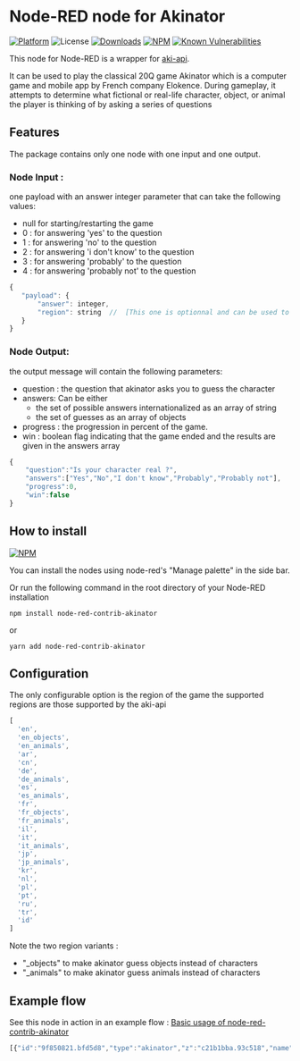 # Node-RED node for Akinator
[![Platform](https://img.shields.io/badge/platform-Node--RED-red)](https://nodered.org)
![License](https://img.shields.io/github/license/snoopfab/node-red-contrib-akinator.svg)
[![Downloads](https://img.shields.io/npm/dm/node-red-contrib-akinator.svg)](https://www.npmjs.com/package/node-red-contrib-akinator)
[![NPM](https://img.shields.io/npm/v/node-red-contrib-akinator?logo=npm)](https://www.npmjs.org/package/node-red-contrib-akinator)
[![Known Vulnerabilities](https://snyk.io/test/npm/node-red-contrib-akinator/badge.svg)](https://snyk.io/test/npm/node-red-contrib-akinator)

This node for Node-RED is a wrapper for [aki-api](https://github.com/jgoralcz/aki-api).

It can be used to play the classical 20Q game Akinator which is a computer game and mobile app by French company Elokence.
During gameplay, it attempts to determine what fictional or real-life character, object, or animal the player is thinking of by asking a series of questions

## Features

The package contains only one node with one input and one output.

### Node Input :
one payload with an answer integer parameter that can take the following values:
- null for starting/restarting the game
- 0 : for answering 'yes' to the question
- 1 : for answering 'no' to the question
- 2 : for answering 'i don't know' to the question
- 3 : for answering 'probably' to the question
- 4 : for answering 'probably not' to the question

```javascript
{
   "payload": {
       "answer": integer,
       "region": string  //  [This one is optionnal and can be used to override the region selected in the node settings]
   }
}
```
### Node Output:
the output message will contain the following parameters:
- question : the question that akinator asks you to guess the character
- answers: Can be either
    - the set of possible answers internationalized as an array of string
    - the set of guesses as an array of objects
- progress : the progression in percent of the game.
- win : boolean flag indicating that the game ended and the results are given in the answers array
```javascript
{
    "question":"Is your character real ?",
    "answers":["Yes","No","I don't know","Probably","Probably not"],
    "progress":0,
    "win":false
}
```

## How to install

[![NPM](https://nodei.co/npm/node-red-contrib-akinator.png?downloads=true)](https://nodei.co/npm/node-red-contrib-akinator/)

You can install the nodes using node-red's "Manage palette" in the side bar.

Or run the following command in the root directory of your Node-RED installation
```
npm install node-red-contrib-akinator
```
or
```
yarn add node-red-contrib-akinator
```

## Configuration
The only configurable option is the region of the game
the supported regions are those supported by the aki-api

```javascript
[
  'en',
  'en_objects',
  'en_animals',
  'ar',
  'cn',
  'de',
  'de_animals',
  'es',
  'es_animals',
  'fr',
  'fr_objects',
  'fr_animals',
  'il',
  'it',
  'it_animals',
  'jp',
  'jp_animals',
  'kr',
  'nl',
  'pl',
  'pt',
  'ru',
  'tr',
  'id'
]
```
Note the two region variants :
- "_objects" to make akinator guess objects instead of characters
- "_animals" to make akinator guess animals instead of characters

## Example flow

See this node in action in an example flow : [Basic usage of node-red-contrib-akinator](https://flows.nodered.org/flow/96ced658e7b1ab2cb3f5dd7a143cf127)

```javascript
[{"id":"9f850821.bfd5d8","type":"akinator","z":"c21b1bba.93c518","name":"","region":"en_objects","x":400,"y":300,"wires":[["45750051.4fba4"]]},{"id":"e200bae4.bb9bb8","type":"inject","z":"c21b1bba.93c518","name":"YES","props":[{"p":"payload"},{"p":"topic","vt":"str"}],"repeat":"","crontab":"","once":false,"onceDelay":0.1,"topic":"","payload":"{\"answer\":0}","payloadType":"json","x":150,"y":240,"wires":[["9f850821.bfd5d8"]]},{"id":"998a77c8.866d68","type":"inject","z":"c21b1bba.93c518","name":"NO","props":[{"p":"payload"},{"p":"topic","vt":"str"}],"repeat":"","crontab":"","once":false,"onceDelay":0.1,"topic":"","payload":"{\"answer\":1}","payloadType":"json","x":150,"y":280,"wires":[["9f850821.bfd5d8"]]},{"id":"76e7381b.64aa68","type":"inject","z":"c21b1bba.93c518","name":"DON'T KNOW","props":[{"p":"payload"},{"p":"topic","vt":"str"}],"repeat":"","crontab":"","once":false,"onceDelay":0.1,"topic":"","payload":"{\"answer\":2}","payloadType":"json","x":170,"y":320,"wires":[["9f850821.bfd5d8"]]},{"id":"ff6ef220.0825c","type":"inject","z":"c21b1bba.93c518","name":"PROBABLY","props":[{"p":"payload"},{"p":"topic","vt":"str"}],"repeat":"","crontab":"","once":false,"onceDelay":0.1,"topic":"","payload":"{\"answer\":3}","payloadType":"json","x":170,"y":360,"wires":[["9f850821.bfd5d8"]]},{"id":"b5202279.9e395","type":"inject","z":"c21b1bba.93c518","name":"PROBABLY NOT","props":[{"p":"payload"},{"p":"topic","vt":"str"}],"repeat":"","crontab":"","once":false,"onceDelay":0.1,"topic":"","payload":"{\"answer\":4}","payloadType":"json","x":180,"y":400,"wires":[["9f850821.bfd5d8"]]},{"id":"d81f8324.cacd6","type":"inject","z":"c21b1bba.93c518","name":"Start","props":[{"p":"payload"},{"p":"topic","vt":"str"}],"repeat":"","crontab":"","once":false,"onceDelay":0.1,"topic":"","payload":"{}","payloadType":"json","x":150,"y":200,"wires":[["9f850821.bfd5d8"]]},{"id":"45750051.4fba4","type":"debug","z":"c21b1bba.93c518","name":"","active":true,"tosidebar":true,"console":false,"tostatus":false,"complete":"false","statusVal":"","statusType":"auto","x":570,"y":300,"wires":[]}]
```
